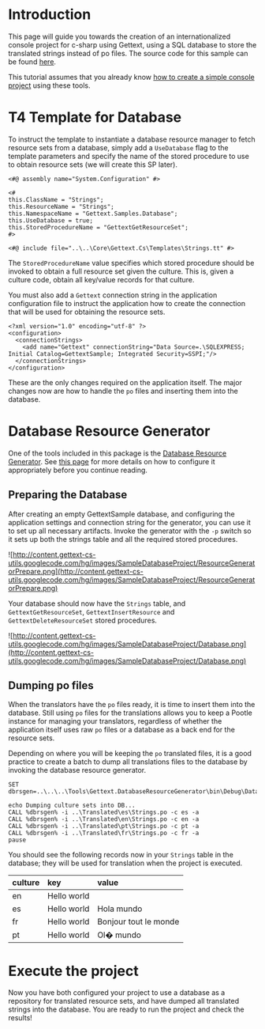 # Introduction #

This page will guide you towards the creation of an internationalized console project for c-sharp using Gettext, using a SQL database to store the translated strings instead of po files. The source code for this sample can be found [here](http://code.google.com/p/gettext-cs-utils/source/browse/#hg/Gettext.CsUtils/Samples/Gettext.Samples.Database).

This tutorial assumes that you already know [how to create a simple console project](SampleConsoleProject.md) using these tools.

# T4 Template for Database #

To instruct the template to instantiate a database resource manager to fetch resource sets from a database, simply add a `UseDatabase` flag to the template parameters and specify the name of the stored procedure to use to obtain resource sets (we will create this SP later).

```
<#@ assembly name="System.Configuration" #>

<#
this.ClassName = "Strings";
this.ResourceName = "Strings";
this.NamespaceName = "Gettext.Samples.Database";
this.UseDatabase = true;
this.StoredProcedureName = "GettextGetResourceSet";
#>

<#@ include file="..\..\Core\Gettext.Cs\Templates\Strings.tt" #>
```

The `StoredProcedureName` value specifies which stored procedure should be invoked to obtain a full resource set given the culture. This is, given a culture code, obtain all key/value records for that culture.

You must also add a `Gettext` connection string in the application configuration file to instruct the application how to create the connection that will be used for obtaining the resource sets.

```
<?xml version="1.0" encoding="utf-8" ?>
<configuration>
  <connectionStrings>
    <add name="Gettext" connectionString="Data Source=.\SQLEXPRESS; Initial Catalog=GettextSample; Integrated Security=SSPI;"/>
  </connectionStrings>
</configuration>
```

These are the only changes required on the application itself. The major changes now are how to handle the `po` files and inserting them into the database.

# Database Resource Generator #

One of the tools included in this package is the [Database Resource Generator](http://code.google.com/p/gettext-cs-utils/source/browse/Gettext.CsUtils/#Gettext.CsUtils/Tools/Gettext.DatabaseResourceGenerator). See [this page](DatabaseResourceGenerator.md) for more details on how to configure it appropriately before you continue reading.

## Preparing the Database ##

After creating an empty GettextSample database, and configuring the application settings and connection string for the generator, you can use it to set up all necessary artifacts. Invoke the generator with the `-p` switch so it sets up both the strings table and all the required stored procedures.

![http://content.gettext-cs-utils.googlecode.com/hg/images/SampleDatabaseProject/ResourceGeneratorPrepare.png](http://content.gettext-cs-utils.googlecode.com/hg/images/SampleDatabaseProject/ResourceGeneratorPrepare.png)

Your database should now have the `Strings` table, and `GettextGetResourceSet`, `GettextInsertResource` and `GettextDeleteResourceSet` stored procedures.

![http://content.gettext-cs-utils.googlecode.com/hg/images/SampleDatabaseProject/Database.png](http://content.gettext-cs-utils.googlecode.com/hg/images/SampleDatabaseProject/Database.png)

## Dumping po files ##

When the translators have the `po` files ready, it is time to insert them into the database. Still using `po` files for the translations allows you  to keep a Pootle instance for managing your translators, regardless of whether the application itself uses raw `po` files or a database as a back end for the resource sets.

Depending on where you will be keeping the `po` translated files, it is a good practice to create a batch to dump all translations files to the database by invoking the database resource generator.

```
SET dbrsgen=..\..\..\Tools\Gettext.DatabaseResourceGenerator\bin\Debug\DatabaseResourceGenerator.exe

echo Dumping culture sets into DB...
CALL %dbrsgen% -i ..\Translated\es\Strings.po -c es -a
CALL %dbrsgen% -i ..\Translated\en\Strings.po -c en -a
CALL %dbrsgen% -i ..\Translated\pt\Strings.po -c pt -a
CALL %dbrsgen% -i ..\Translated\fr\Strings.po -c fr -a
pause
```

You should see the following records now in your `Strings` table in the database; they will be used for translation when the project is executed.

| **culture** | **key** | **value** |
|:------------|:--------|:----------|
| en          | Hello world |           |
| es          | Hello world | Hola mundo |
| fr          | Hello world | Bonjour tout le monde |
| pt          | Hello world | Ol� mundo |


# Execute the project #

Now you have both configured your project to use a database as a repository for translated resource sets, and have dumped all translated strings into the database. You are ready to run the project and check the results!